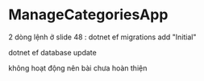 # ManageCategoriesApp

2 dòng lệnh ở slide 48 :
dotnet ef migrations  add "Initial" 

dotnet ef database update

không hoạt động nên bài chưa hoàn thiện

